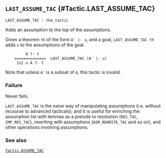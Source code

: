 ## `LAST_ASSUME_TAC` {#Tactic.LAST_ASSUME_TAC}


```
LAST_ASSUME_TAC : thm_tactic
```



Adds an assumption to the top of the assumptions.


Given a theorem `th` of the form `A' |- u`, and a goal, `LAST_ASSUME_TAC th`
adds `u` to the assumptions of the goal.
    
             A ?- t
        ==============  LAST_ASSUME_TAC (A' |- u)
         {u} u A ?- t
    
Note that unless `A'` is a subset of `A`, this tactic is invalid.

### Failure

Never fails.


`LAST_ASSUME_TAC` is the naive way of manipulating assumptions (i.e. without
recourse to advanced tacticals); and it is useful for enriching the assumption
list with lemmas as a prelude to resolution (`RES_TAC`, `IMP_RES_TAC`),
rewriting with assumptions (`ASM_REWRITE_TAC` and so on), and other operations
involving assumptions.

### See also

[`Tactic.ASSUME_TAC`](#Tactic.ASSUME_TAC)

